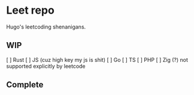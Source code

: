 # Leet repo

Hugo's leetcoding shenanigans.

## WIP

[ ] Rust 
[ ] JS (cuz high key my js is shit)
[ ] Go
[ ] TS
[ ] PHP
[ ] Zig (?) not supported explicitly by leetcode

## Complete
